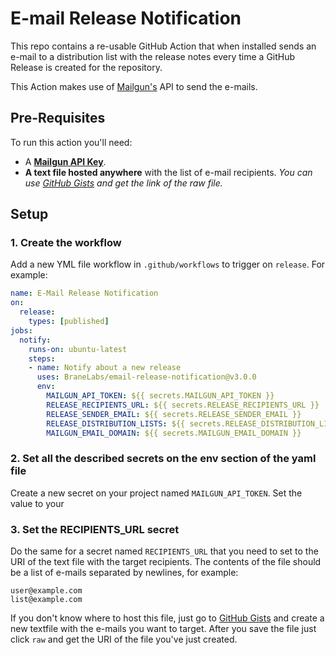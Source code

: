# E-mail Release Notification

This repo contains a re-usable GitHub Action that when installed sends an e-mail to a distribution list with the release notes every time a GitHub Release is created for the repository.

This Action makes use of [Mailgun's](https://mailgun.com/) API to send the e-mails.

## Pre-Requisites

To run this action you'll need:
- A [**Mailgun API Key**](https://help.mailgun.com/hc/en-us/articles/203380100-Where-Can-I-Find-My-API-Key-and-SMTP-Credentials-).
- **A text file hosted anywhere** with the list of e-mail recipients. _You can use [GitHub Gists](https://gist.github.com) and get the link of the raw file._

## Setup

### 1. Create the workflow

Add a new YML file workflow in `.github/workflows` to trigger on `release`. For example:
```yml
name: E-Mail Release Notification
on:
  release:
    types: [published]
jobs:
  notify:
    runs-on: ubuntu-latest
    steps:
    - name: Notify about a new release
      uses: BraneLabs/email-release-notification@v3.0.0
      env:
        MAILGUN_API_TOKEN: ${{ secrets.MAILGUN_API_TOKEN }}
        RELEASE_RECIPIENTS_URL: ${{ secrets.RELEASE_RECIPIENTS_URL }}
        RELEASE_SENDER_EMAIL: ${{ secrets.RELEASE_SENDER_EMAIL }}
        RELEASE_DISTRIBUTION_LISTS: ${{ secrets.RELEASE_DISTRIBUTION_LISTS }}
        MAILGUN_EMAIL_DOMAIN: ${{ secrets.MAILGUN_EMAIL_DOMAIN }}
```

### 2. Set all the described secrets on the env section of the yaml file

Create a new secret on your project named `MAILGUN_API_TOKEN`. Set the value to your


### 3. Set the RECIPIENTS_URL secret

Do the same for a secret named `RECIPIENTS_URL` that you need to set to the URI of the text file with the target recipients. The contents of the file should be a list of e-mails separated by newlines, for example:

```
user@example.com
list@example.com
```

If you don't know where to host this file, just go to [GitHub Gists](https://gist.github.com) and create a new textfile with the e-mails you want to target. After you save the file just click `raw` and get the URI of the file you've just created.
